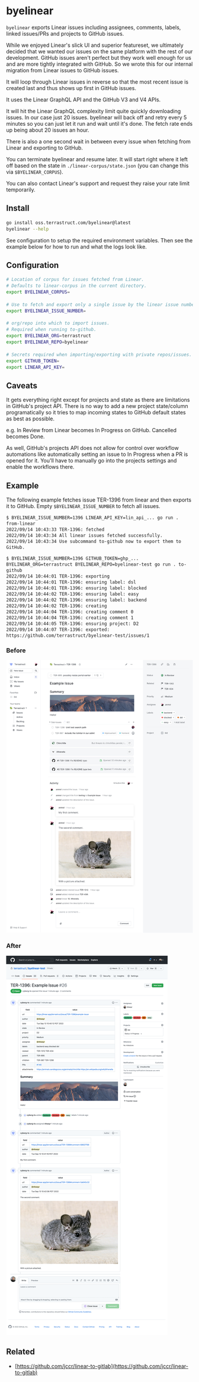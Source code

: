 # byelinear

`byelinear` exports Linear issues including assignees, comments, labels, linked issues/PRs and projects to GitHub issues.

While we enjoyed Linear's slick UI and superior featureset, we ultimately decided that we
wanted our issues on the same platform with the rest of our development. GitHub issues
aren't perfect but they work well enough for us and are more tightly integrated with
GitHub. So we wrote this for our internal migration from Linear issues to GitHub issues.

It will loop through Linear issues in reverse so that the most recent issue is created
last and thus shows up first in GitHub issues.

It uses the Linear GraphQL API and the GitHub V3 and V4 APIs.

It will hit the Linear GraphQL complexity limit quite quickly downloading issues. In our
case just 20 issues. byelinear will back off and retry every 5 minutes so you can just let
it run and wait until it's done. The fetch rate ends up being about 20 issues an hour.

There is also a one second wait in between every issue when fetching from Linear and
exporting to GitHub.

You can terminate byelinear and resume later. It will start right where it left off based
on the state in `./linear-corpus/state.json` (you can change this via
`$BYELINEAR_CORPUS`).

You can also contact Linear's support and request they raise your rate limit temporarily.

## Install

```sh
go install oss.terrastruct.com/byelinear@latest
byelinear --help
```

See configuration to setup the required environment variables. Then see the example below
for how to run and what the logs look like.

## Configuration

```sh
# Location of corpus for issues fetched from Linear.
# Defaults to linear-corpus in the current directory.
export BYELINEAR_CORPUS=

# Use to fetch and export only a single issue by the linear issue number. Useful for testing.
export BYELINEAR_ISSUE_NUMBER=

# org/repo into which to import issues.
# Required when running to-github.
export BYELINEAR_ORG=terrastruct
export BYELINEAR_REPO=byelinear

# Secrets required when importing/exporting with private repos/issues.
export GITHUB_TOKEN=
export LINEAR_API_KEY=
```

## Caveats

It gets everything right except for projects and state as there are limitations in
GitHub's project API. There is no way to add a new project state/column programatically so
it tries to map incoming states to GitHub default states as best as possible.

e.g. In Review from Linear becomes In Progress on GitHub. Cancelled becomes Done.

As well, GitHub's projects API does not allow for control over workflow automations like
automatically setting an issue to In Progress when a PR is opened for it. You'll have to
manually go into the projects settings and enable the workflows there.

## Example

The following example fetches issue TER-1396 from linear and then exports it to GitHub.
Empty `$BYELINEAR_ISSUE_NUMBER` to fetch all issues.

```
$ BYELINEAR_ISSUE_NUMBER=1396 LINEAR_API_KEY=lin_api_... go run . from-linear
2022/09/14 10:43:33 TER-1396: fetched
2022/09/14 10:43:34 All linear issues fetched successfully.
2022/09/14 10:43:34 Use subcommand to-github now to export them to GitHub.
```

```
$ BYELINEAR_ISSUE_NUMBER=1396 GITHUB_TOKEN=ghp_... BYELINEAR_ORG=terrastruct BYELINEAR_REPO=byelinear-test go run . to-github
2022/09/14 10:44:01 TER-1396: exporting
2022/09/14 10:44:01 TER-1396: ensuring label: dsl
2022/09/14 10:44:01 TER-1396: ensuring label: blocked
2022/09/14 10:44:02 TER-1396: ensuring label: easy
2022/09/14 10:44:02 TER-1396: ensuring label: backend
2022/09/14 10:44:02 TER-1396: creating
2022/09/14 10:44:04 TER-1396: creating comment 0
2022/09/14 10:44:04 TER-1396: creating comment 1
2022/09/14 10:44:05 TER-1396: ensuring project: D2
2022/09/14 10:44:07 TER-1396: exported: https://github.com/terrastruct/byelinear-test/issues/1
```

### Before

![linear](./TER-1396-linear.png)

### After

![github](./TER-1396-github.png)

## Related

- [https://github.com/jccr/linear-to-gitlab](https://github.com/jccr/linear-to-gitlab)
